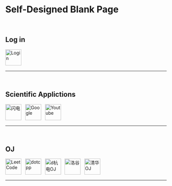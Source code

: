 # **Self-Designed Blank Page**  
<br/>  

## **Log in**
<img src="http://a.nuist.edu.cn/Public/Images/favicon.ico" alt="Login" width="50" height="50" /> &nbsp;  
___
<br/>

## **Scientific Applictions**
<img src="http://freemycloud.pw/favicon.ico" alt="闪电" width="50" height="50" /> &nbsp; 
<img src="http://www.google.com/favicon.ico" alt="Google" width="50" height="50" /> &nbsp;
<img src="http://www.youtube.com/favicon.ico" alt="Youtube" width="50" height="50" />  &nbsp;  

___

<br/>  

## **OJ**
<img src="http://www.Leetcode.com/favicon.ico" alt="LeetCode" width="50" height="50" />  &nbsp;
<img src="http://www.dotcpp.com/favicon.ico" alt="dotcpp" width="50" height="50" />  &nbsp;
<img src="http://acm.hdu.edu.cn/favicon.ico" alt="d杭电OJ" width="50" height="50" />  &nbsp;
<img src="http://luogu.com.cn/favicon.ico" alt="洛谷" width="50" height="50" />  &nbsp;
<img src="https://dsa.cs.tsinghua.edu.cn/oj/favicon.ico" alt="清华OJ" width="50" height="50" />  &nbsp;  

___  
<br/>